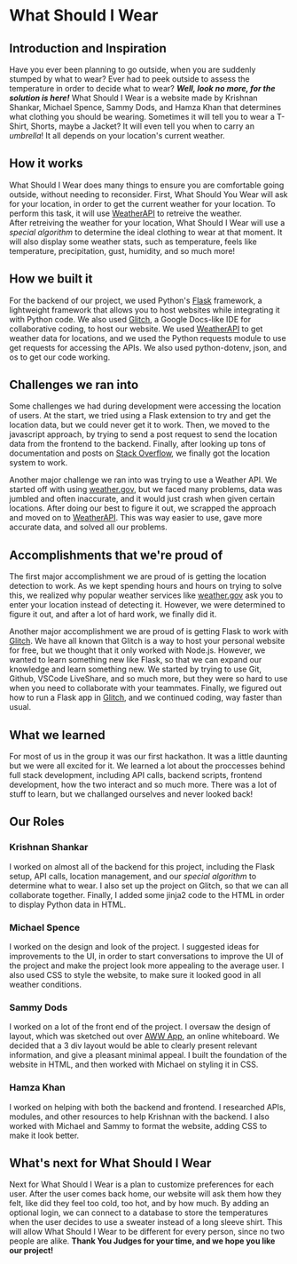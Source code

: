 # What Should I Wear

## Introduction and Inspiration

Have you ever been planning to go outside, when you are suddenly stumped by what to wear? Ever had to peek outside to assess the temperature in order to decide what to wear? **_Well, look no more, for the solution is here!_** What Should I Wear is a website made by Krishnan Shankar, Michael Spence, Sammy Dods, and Hamza Khan that determines what clothing you should be wearing. Sometimes it will tell you to wear a T-Shirt, Shorts, maybe a Jacket? It will even tell you when to carry an _umbrella_! It all depends on your location's current weather.

## How it works

What Should I Wear does many things to ensure you are comfortable going outside, without needing to reconsider. First, What Should You Wear will ask for your location, in order to get the current weather for your location. To perform this task, it will use [WeatherAPI](https://weatherapi.com) to retreive the weather.  
After retreiving the weather for your location, What Should I Wear will use a _special algorithm_ to determine the ideal clothing to wear at that moment. It will also display some weather stats, such as temperature, feels like temperature, precipitation, gust, humidity, and so much more!

## How we built it

For the backend of our project, we used Python's [Flask](https://flask.palletsprojects.com/) framework, a lightweight framework that allows you to host websites while integrating it with Python code. We also used [Glitch](https://glitch.com), a Google Docs-like IDE for collaborative coding, to host our website. We used [WeatherAPI](https://weatherapi.com) to get weather data for locations, and we used the Python requests module to use get requests for accessing the APIs. We also used python-dotenv, json, and os to get our code working.

## Challenges we ran into

Some challenges we had during development were accessing the location of users. At the start, we tried using a Flask extension to try and get the location data, but we could never get it to work. Then, we moved to the javascript approach, by trying to send a post request to send the location data from the frontend to the backend. Finally, after looking up tons of documentation and posts on [Stack Overflow](https://stackoverflow.com), we finally got the location system to work.

Another major challenge we ran into was trying to use a Weather API. We started off with using [weather.gov](https://weather.gov), but we faced many problems, data was jumbled and often inaccurate, and it would just crash when given certain locations. After doing our best to figure it out, we scrapped the approach and moved on to [WeatherAPI](https://weatherapi.com). This was way easier to use, gave more accurate data, and solved all our problems.

## Accomplishments that we're proud of

The first major accomplishment we are proud of is getting the location detection to work. As we kept spending hours and hours on trying to solve this, we realized why popular weather services like [weather.gov](https://weather.gov) ask you to enter your location instead of detecting it. However, we were determined to figure it out, and after a lot of hard work, we finally did it.

Another major accomplishment we are proud of is getting Flask to work with [Glitch](https://glitch.com). We have all known that Glitch is a way to host your personal website for free, but we thought that it only worked with Node.js. However, we wanted to learn something new like Flask, so that we can expand our knowledge and learn something new. We started by trying to use Git, Github, VSCode LiveShare, and so much more, but they were so hard to use when you need to collaborate with your teammates. Finally, we figured out how to run a Flask app in [Glitch](https://glitch.com), and we continued coding, way faster than usual.

## What we learned

For most of us in the group it was our first hackathon. It was a little daunting but we were all excited for it. We learned a lot about the proccesses behind full stack development, including API calls, backend scripts, frontend development, how the two interact and so much more. There was a lot of stuff to learn, but we challanged ourselves and never looked back!

## Our Roles

### Krishnan Shankar

I worked on almost all of the backend for this project, including the Flask setup, API calls, location management, and our _special algorithm_ to determine what to wear. I also set up the project on Glitch, so that we can all collaborate together. Finally, I added some jinja2 code to the HTML in order to display Python data in HTML.

### Michael Spence

I worked on the design and look of the project. I suggested ideas for improvements to the UI, in order to start conversations to improve the UI of the project and make the project look more appealing to the average user. I also used CSS to style the website, to make sure it looked good in all weather conditions.

### Sammy Dods

I worked on a lot of the front end of the project. I oversaw the design of layout, which was sketched out over [AWW App](https://awwapp.com/), an online whiteboard. We decided that a 3 div layout would be able to clearly present relevant information, and give a pleasant minimal appeal. I built the foundation of the website in HTML, and then worked with Michael on styling it in CSS. 

### Hamza Khan

I worked on helping with both the backend and frontend. I researched APIs, modules, and other resources to help Krishnan with the backend. I also worked with Michael and Sammy to format the website, adding CSS to make it look better.

## What's next for What Should I Wear

Next for What Should I Wear is a plan to customize preferences for each user. After the user comes back home, our website will ask them how they felt, like did they feel too cold, too hot, and by how much. By adding an optional login, we can connect to a database to store the temperatures when the user decides to use a sweater instead of a long sleeve shirt. This will allow What Should I Wear to be different for every person, since no two people are alike. **Thank You Judges for your time, and we hope you like our project!**
